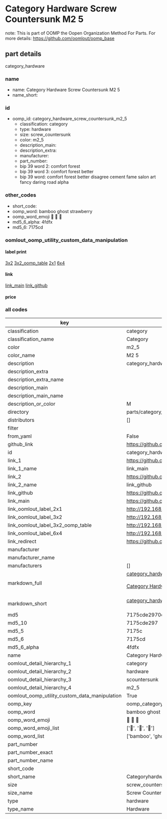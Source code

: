 # Category Hardware Screw Countersunk M2 5  

note: This is part of OOMP the Oopen Organization Method For Parts. For more details: https://github.com/oomlout/oomp_base

##  part details
  



category_hardware



### name
* name: Category Hardware Screw Countersunk M2 5
* name_short: 
### id
* oomp_id: category_hardware_screw_countersunk_m2_5
  * classification: category
  * type: hardware
  * size: screw_countersunk
  * color: m2_5
  * description_main: 
  * description_extra: 
  * manufacturer: 
  * part_number: 
  * bip 39 word 2: comfort forest
  * bip 39 word 3: comfort forest better
  * bip 39 word: comfort forest better disagree cement fame salon art fancy daring road alpha

### other_codes
* short_code: 
* oomp_word: bamboo ghost strawberry
* oomp_word_emoji :bamboo: :ghost: :strawberry:
* md5_6_alpha: 4fdfx
* md5_6: 7175cd






### oomlout_oomp_utility_custom_data_manipulation
#### label print
[3x2](http://192.168.1.245:1112/?label=oomp%204fdfx)
[3x2_oomp_table](http://192.168.1.108:1112/?label=oomp%204fdfx)
[2x1](http://192.168.1.242:1112/?label=oomp%204fdfx)
[6x4](http://192.168.1.55:1112/?label=oomp%204fdfx)    

#### link

[link_main](https://github.com/oomlout/oomlout_oomp_version_1_messy/tree/main/parts/category_hardware_screw_countersunk_m2_5) [link_github](https://github.com/oomlout/oomlout_oomp_version_1_messy/tree/main/parts/category_hardware_screw_countersunk_m2_5)                             

#### price







### all codes 
| key | value |  
| --- | --- |  
| classification | category |  
| classification_name | Category |  
| color | m2_5 |  
| color_name | M2 5 |  
| description | category_hardware |  
| description_extra |  |  
| description_extra_name |  |  
| description_main |  |  
| description_main_name |  |  
| description_or_color | M  |  
| directory | parts/category_hardware_screw_countersunk_m2_5 |  
| distributors | [] |  
| filter |  |  
| from_yaml | False |  
| github_link | https://github.com/oomlout/oomlout_oomp_part_src/tree/main/parts/category_hardware_screw_countersunk_m2_5 |  
| id | category_hardware_screw_countersunk_m2_5 |  
| link_1 | https://github.com/oomlout/oomlout_oomp_version_1_messy/tree/main/parts/category_hardware_screw_countersunk_m2_5 |  
| link_1_name | link_main |  
| link_2 | https://github.com/oomlout/oomlout_oomp_version_1_messy/tree/main/parts/category_hardware_screw_countersunk_m2_5 |  
| link_2_name | link_github |  
| link_github | https://github.com/oomlout/oomlout_oomp_version_1_messy/tree/main/parts/category_hardware_screw_countersunk_m2_5 |  
| link_main | https://github.com/oomlout/oomlout_oomp_version_1_messy/tree/main/parts/category_hardware_screw_countersunk_m2_5 |  
| link_oomlout_label_2x1 | http://192.168.1.242:1112/?label=oomp%204fdfx |  
| link_oomlout_label_3x2 | http://192.168.1.245:1112/?label=oomp%204fdfx |  
| link_oomlout_label_3x2_oomp_table | http://192.168.1.108:1112/?label=oomp%204fdfx |  
| link_oomlout_label_6x4 | http://192.168.1.55:1112/?label=oomp%204fdfx |  
| link_redirect | https://github.com/oomlout/oomlout_oomp_version_1_messy/tree/main/parts/category_hardware_screw_countersunk_m2_5 |  
| manufacturer |  |  
| manufacturer_name |  |  
| manufacturers | [] |  
| markdown_full | [category_hardware_screw_countersunk_m2_5](none)<br>[](none)<br>[Category Hardware Screw Countersunk M2 5](none)<br><br> |  
| markdown_short | [category_hardware_screw_countersunk_m2_5](none)<br><br> |  
| md5 | 7175cde2970cd7d1499293ec2b16c971 |  
| md5_10 | 7175cde297 |  
| md5_5 | 7175c |  
| md5_6 | 7175cd |  
| md5_6_alpha | 4fdfx |  
| name | Category Hardware Screw Countersunk M2 5 |  
| oomlout_detail_hierarchy_1 | category |  
| oomlout_detail_hierarchy_2 | hardware |  
| oomlout_detail_hierarchy_3 | scountersunk |  
| oomlout_detail_hierarchy_4 | m2_5 |  
| oomlout_oomp_utility_custom_data_manipulation | True |  
| oomp_key | oomp_category_hardware_screw_countersunk_m2_5 |  
| oomp_word | bamboo ghost strawberry |  
| oomp_word_emoji | :bamboo: :ghost: :strawberry: |  
| oomp_word_emoji_list | [':bamboo:', ':ghost:', ':strawberry:'] |  
| oomp_word_list | ['bamboo', 'ghost', 'strawberry'] |  
| part_number |  |  
| part_number_exact |  |  
| part_number_name |  |  
| short_code |  |  
| short_name | Categoryhardware |  
| size | screw_countersunk |  
| size_name | Screw Countersunk |  
| type | hardware |  
| type_name | Hardware |  
